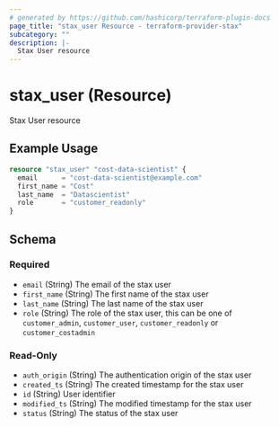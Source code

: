 ```yaml
---
# generated by https://github.com/hashicorp/terraform-plugin-docs
page_title: "stax_user Resource - terraform-provider-stax"
subcategory: ""
description: |-
  Stax User resource
---
```


# stax_user (Resource)

Stax User resource

## Example Usage

```terraform
resource "stax_user" "cost-data-scientist" {
  email      = "cost-data-scientist@example.com"
  first_name = "Cost"
  last_name  = "Datascientist"
  role       = "customer_readonly"
}
```

<!-- schema generated by tfplugindocs -->
## Schema

### Required

- `email` (String) The email of the stax user
- `first_name` (String) The first name of the stax user
- `last_name` (String) The last name of the stax user
- `role` (String) The role of the stax user, this can be one of `customer_admin`, `customer_user`, `customer_readonly` or `customer_costadmin`

### Read-Only

- `auth_origin` (String) The authentication origin of the stax user
- `created_ts` (String) The created timestamp for the stax user
- `id` (String) User identifier
- `modified_ts` (String) The modified timestamp for the stax user
- `status` (String) The status of the stax user
